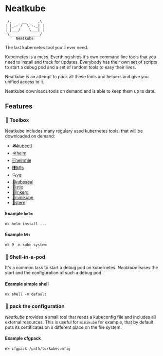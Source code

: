 Neatkube
========

```
 /.     __     .\
| |_.-`/  \`-._| |
| |___/    \___| |
 \______________/
     Neatkube
```

The last kubernetes tool you'll ever need.

Kubernetes is a mess. Everthing ships it's own command line tools that you need
to install and track for updates. Everybody has their own set of scripts to
start a debug pod and a set of random tools to easy their lives.

Neatkube is an attempt to pack all these tools and helpers and give you unified
access to it.

Neatkube downloads tools on demand and is able to keep them up to date.

## Features

### 🧰 Toolbox

Neatkube includes many regulary used kubernetes tools, that will be downloaded
on demand:

* [🎮kubectl](https://kubernetes.io/docs/reference/kubectl/kubectl/)
* [🪖helm](https://helm.sh)
* [🗄️helmfile](https://github.com/roboll/helmfile)
* [🎛️k9s](https://k9scli.io/)
* [🔍yq](https://github.com/mikefarah/yq)
* [🦭kubeseal](https://sealed-secrets.netlify.app/)
* [📜istio](https://istio.io/)
* [🔗linkerd](https://linkerd.io/)
* [🧒minikube](https://minikube.sigs.k8s.io/)
* [🌠stern](https://github.com/stern/stern)

#### Example `helm`

```
nk helm install ...
```

#### Example `k9s`

```
nk 9 -n kube-system
```

### 🐚 Shell-in-a-pod

It's a common task to start a debug pod on kubernetes. *Neatkube* eases the
start and the configuration of such a debug pod.

#### Example simple shell

```
nk shell -n default
```

### 🧳 pack the configuration

*Neatkube* provides a small tool that reads a kubeconfig file and includes all
external resources. This is useful for `minikube` for example, that by default
puts its certificates on a different place on the file system.

#### Example cfgpack

```
nk cfgpack /path/to/kubeconfig
```
